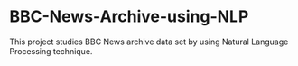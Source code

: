 # BBC-News-Archive-using-NLP
This project studies BBC News archive data set by using Natural Language Processing technique.
